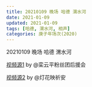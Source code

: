 ```yaml
---
title: 20210109 晚场 哈德 渭水河  
date: 2021-01-09
updated: 2021-01-09
tags: [哈德, 渭水河, 相声] 
categories: 庚子年场次(2020) 
---
```

20210109 晚场 哈德 渭水河 



[视频源1]() by @栾云平粉丝团后援会

[视频源2]()  by @灯花映祈安